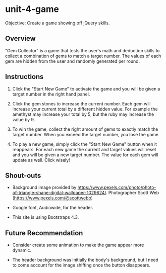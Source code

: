 # unit-4-game
Objective: Create a game showing off jQuery skills.


## Overview
"Gem Collector" is a game that tests the user's math and deduction skills to collect a combination of gems to match a target number. The values of each gem are hidden from the user and randomly generated per round.


## Instructions
1. Click the "Start New Game" to activate the game and you will be given a target number in the right hand panel.

2. Click the gem stones to increase the current number. Each gem will increase your current total by a different hidden value. For example the amethyst may increase your total by 5, but the ruby may increase the value by 9.

3. To win the game, collect the right amount of gems to exactly match the target number. When you exceed the target number, you lose the game. 

4. To play a new game, simply click the "Start New Game" button when it reappears. For each new game the current and target values will reset and you will be given a new target number. The value for each gem will update as well. Click wisely!


## Shout-outs
* Background image provided by https://www.pexels.com/photo/photo-of-triangle-shape-digital-wallpaper-1029624/. Photographer Scott Web (https://www.pexels.com/@scottwebb)

* Google font, Audiowide, for the header.

* This site is using Bootstraps 4.3.


## Future Recommendation
* Consider create some animation to make the game appear more dynamic. 

* The header background was initially the body's background, but I need to come account for the image shifting once the button disappears.


